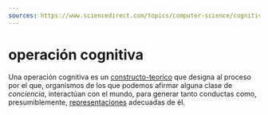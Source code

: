 ```yaml
---
sources: https://www.sciencedirect.com/topics/computer-science/cognitive-operation
---
```


# operación cognitiva

Una operación cognitiva es un [constructo-teorico](constructo-teorico.md) que designa al proceso por el que, organismos de los que podemos afirmar alguna clase de *conciencia*, interactúan con el mundo, para generar tanto conductas como, presumiblemente, [representaciones](representaciones.md) adecuadas de él.
